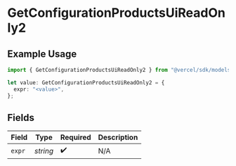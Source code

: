 # GetConfigurationProductsUiReadOnly2

## Example Usage

```typescript
import { GetConfigurationProductsUiReadOnly2 } from "@vercel/sdk/models/getconfigurationproductsop.js";

let value: GetConfigurationProductsUiReadOnly2 = {
  expr: "<value>",
};
```

## Fields

| Field              | Type               | Required           | Description        |
| ------------------ | ------------------ | ------------------ | ------------------ |
| `expr`             | *string*           | :heavy_check_mark: | N/A                |